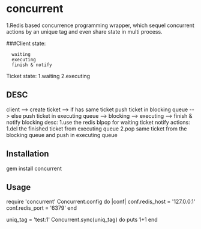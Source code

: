 concurrent
==========

1.Redis based concurrence programming wrapper,
    which sequel concurrent actions by an unique tag and even share state in multi process.

###Client state:
```
  waiting
  executing
  finish & notify
```

Ticket state:
  1.waiting
  2.executing

DESC
----------
 client --> create ticket --> if has same ticket
                                push ticket in blocking queue
                          --> else
                                push ticket in executing queue
        --> blocking
        --> executing
        --> finish & notify
 blocking desc:
   1.use the redis blpop for waiting ticket
 notify actions:
   1.del the finished ticket from executing queue
   2.pop same ticket from the blocking queue and push in executing queue

Installation
-----------
  gem install concurrent
  
Usage
-----
  require 'concurrent'
  Concurrent.config do |conf|
    conf.redis_host = '127.0.0.1'
    conf.redis_port = '6379'
  end

  uniq_tag = 'test:1'
  Concurrent.sync(uniq_tag) do
    puts 1+1
  end
